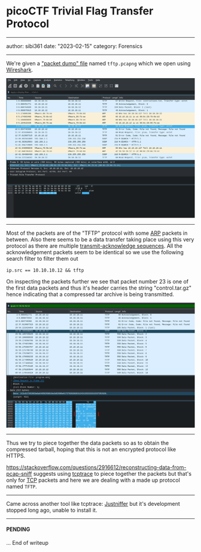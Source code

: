 # picoCTF Trivial Flag Transfer Protocol

---

author: sibi361
date: "2023-02-15"
category: Forensics

---

We're given a ["packet dump" file](https://wiki.wireshark.org/Development/PcapNg) named `tftp.pcapng` which we open using [Wireshark](https://en.wikipedia.org/wiki/Wireshark).

![Wireshark Opened](images/opened_in_wireshark.png)

---

Most of the packets are of the "TFTP" protocol with some [ARP](https://en.wikipedia.org/wiki/Address_Resolution_Protocol) packets in between. Also there seems to be a data transfer taking place using this very protocol as there are multiple [transmit-acknowledge sequences](https://en.wikipedia.org/wiki/Transmission_Control_Protocol#Connection_establishment). All the acknowledgement packets seem to be identical so we use the following search filter to filter them out

```
ip.src == 10.10.10.12 && tftp
```

On inspecting the packets further we see that packet number 23 is one of the first data packets and thus it's header carries the string "control.tar.gz" hence indicating that a compressed tar archive is being transmitted.

![possible_targz](images/possible_targz.png)

---

Thus we try to piece together the data packets so as to obtain the compressed tarball, hoping that this is not an encrypted protocol like HTTPS.

https://stackoverflow.com/questions/2916612/reconstructing-data-from-pcap-sniff suggests using [tcptrace](https://web.archive.org/web/20221201043700/http://tcptrace.org/) to piece together the packets but that's only for [TCP](https://en.wikipedia.org/wiki/Transmission_Control_Protocol) packets and here we are dealing with a made up protocol named `TFTP`.

---

Came across another tool like tcptrace: [Justniffer](https://onotelli.github.io/justniffer/) but it's development stopped long ago, unable to install it.

---

#### PENDING

...
End of writeup
